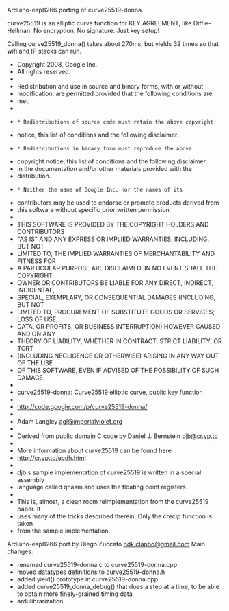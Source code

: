 Arduino-esp8266 porting of curve25519-donna.

curve25519 is an elliptic curve function for KEY AGREEMENT, like
Diffie-Hellman. No encryption. No signature. Just key setup!

Calling curve25519_donna() takes about 270ms, but yields 32 times so
that wifi and IP stacks can run.

* Copyright 2008, Google Inc.
* All rights reserved.
*
* Redistribution and use in source and binary forms, with or without
* modification, are permitted provided that the following conditions are
* met:
*
*     * Redistributions of source code must retain the above copyright
* notice, this list of conditions and the following disclaimer.
*     * Redistributions in binary form must reproduce the above
* copyright notice, this list of conditions and the following disclaimer
* in the documentation and/or other materials provided with the
* distribution.
*     * Neither the name of Google Inc. nor the names of its
* contributors may be used to endorse or promote products derived from
* this software without specific prior written permission.
*
* THIS SOFTWARE IS PROVIDED BY THE COPYRIGHT HOLDERS AND CONTRIBUTORS
* "AS IS" AND ANY EXPRESS OR IMPLIED WARRANTIES, INCLUDING, BUT NOT
* LIMITED TO, THE IMPLIED WARRANTIES OF MERCHANTABILITY AND FITNESS FOR
* A PARTICULAR PURPOSE ARE DISCLAIMED. IN NO EVENT SHALL THE COPYRIGHT
* OWNER OR CONTRIBUTORS BE LIABLE FOR ANY DIRECT, INDIRECT, INCIDENTAL,
* SPECIAL, EXEMPLARY, OR CONSEQUENTIAL DAMAGES (INCLUDING, BUT NOT
* LIMITED TO, PROCUREMENT OF SUBSTITUTE GOODS OR SERVICES; LOSS OF USE,
* DATA, OR PROFITS; OR BUSINESS INTERRUPTION) HOWEVER CAUSED AND ON ANY
* THEORY OF LIABILITY, WHETHER IN CONTRACT, STRICT LIABILITY, OR TORT
* (INCLUDING NEGLIGENCE OR OTHERWISE) ARISING IN ANY WAY OUT OF THE USE
* OF THIS SOFTWARE, EVEN IF ADVISED OF THE POSSIBILITY OF SUCH DAMAGE.
*
* curve25519-donna: Curve25519 elliptic curve, public key function
*
* http://code.google.com/p/curve25519-donna/
*
* Adam Langley <agl@imperialviolet.org>
*
* Derived from public domain C code by Daniel J. Bernstein <djb@cr.yp.to>
*
* More information about curve25519 can be found here
*   http://cr.yp.to/ecdh.html
*
* djb's sample implementation of curve25519 is written in a special assembly
* language called qhasm and uses the floating point registers.
*
* This is, almost, a clean room reimplementation from the curve25519 paper. It
* uses many of the tricks described therein. Only the crecip function is taken
* from the sample implementation.

Arduino-esp8266 port by Diego Zuccato <ndk.clanbo@gmail.com>
Main changes:
- renamed curve25519-donna.c to curve25519-donna.cpp
- moved datatypes definitions to curve25519-donna.h
- added yield() prototype in curve25519-donna.cpp
- added curve25519_donna_debug() that does a step at a time, to be able to
  obtain more finely-grained timing data
- ardulibrarization
